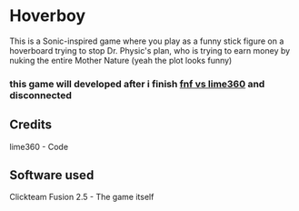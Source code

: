 # Hoverboy
This is a Sonic-inspired game where you play as a funny stick figure on a hoverboard trying to stop 
Dr. Physic's plan, who is trying to earn money by nuking the entire Mother Nature (yeah the plot looks funny)

### this game will developed after i finish [fnf vs lime360](https://github.com/lime360/FNF-VS-lime360) and disconnected

## Credits
lime360 - Code

## Software used
Clickteam Fusion 2.5 - The game itself